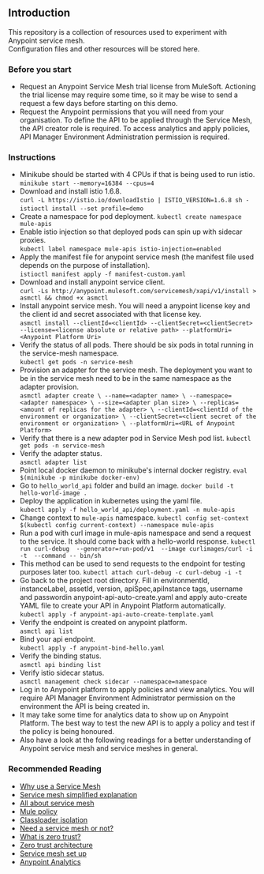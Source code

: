 ## Introduction

This repository is a collection of resources used to experiment with Anypoint service mesh.  
Configuration files and other resources will be stored here.

### Before you start
- Request an Anypoint Service Mesh trial license from MuleSoft. Actioning the trial license may require some time, so it may be wise to send a request a few days before starting on this demo.
- Request the Anypoint permissions that you will need from your organisation. To define the API to be applied through the Service Mesh, the API creator role is required. To access analytics and apply policies, API Manager Environment Administration permission is required.


### Instructions

- Minikube should be started with 4 CPUs if that is being used to run istio.  
  `minikube start --memory=16384 --cpus=4`
- Download and install istio 1.6.8.  
  `curl -L https://istio.io/downloadIstio | ISTIO_VERSION=1.6.8 sh -`  
  `istioctl install --set profile=demo`
- Create a namespace for pod deployment.
  `kubectl create namespace mule-apis`
- Enable istio injection so that deployed pods can spin up with sidecar proxies.  
  `kubectl label namespace mule-apis istio-injection=enabled`
- Apply the manifest file for anypoint service mesh (the manifest file used depends on the purpose of installation).  
  `istioctl manifest apply -f manifest-custom.yaml`
- Download and install anypoint service client.  
  `curl -Ls http://anypoint.mulesoft.com/servicemesh/xapi/v1/install > asmctl && chmod +x asmctl`
- Install anypoint service mesh. You will need a anypoint license key and the client id and secret associated with that license key.  
  `asmctl install --clientId=<clientId> --clientSecret=<clientSecret> --license=<license absolute or relative path> --platformUri=<Anypoint Platform Uri>`
- Verify the status of all pods. There should be six pods in total running in the service-mesh namespace.  
  `kubectl get pods -n service-mesh`
- Provision an adapter for the service mesh. The deployment you want to be in the service mesh need to be in the same namespace as the adapter provision.  
  `asmctl adapter create \ --name=<adapter name> \ --namespace=<adapter namespace> \ --size=<adapter plan size> \ --replicas=<amount of replicas for the adapter> \ --clientId=<clientId of the environment or organization> \ --clientSecret=<client secret of the environment or organization> \ --platformUri=<URL of Anypoint Platform>`
- Verify that there is a new adapter pod in Service Mesh pod list.
  `kubectl get pods -n service-mesh`
- Verify the adapter status.  
  `asmctl adapter list`
- Point local docker daemon to minikube's internal docker registry.
  `eval $(minikube -p minikube docker-env)`
- Go to `hello_world_api` folder and build an image.
  `docker build -t hello-world-image .`
- Deploy the application in kubernetes using the yaml file.  
  `kubectl apply -f hello_world_api/deployment.yaml -n mule-apis`
- Change context to `mule-apis` namespace.
  `kubectl config set-context $(kubectl config current-context) --namespace mule-apis`
- Run a pod with curl image in mule-apis namespace and send a request to the service. It should come back with a hello-world response.
  `kubectl run curl-debug  --generator=run-pod/v1  --image curlimages/curl -i -t  --command -- bin/sh`
- This method can be used to send requests to the endpoint for testing purposes later too.
  `kubectl attach curl-debug -c curl-debug -i -t`
- Go back to the project root directory. Fill in environmentId, instanceLabel, assetId, version, apiSpec,apiInstance tags, username and passwordin anypoint-api-auto-create.yaml and apply auto-create YAML file to create your API in Anypoint Platform automatically.  
  `kubectl apply -f anypoint-api-auto-create-template.yaml`
- Verify the endpoint is created on anypoint platform.  
  `asmctl api list`
- Bind your api endpoint.  
  `kubectl apply -f anypoint-bind-hello.yaml`
- Verify the binding status.  
  `asmctl api binding list`
- Verify istio sidecar status.  
  `asmctl management check sidecar --namespace=namespace`
- Log in to Anypoint platform to apply policies and view analytics. You will require API Manager Environment Administrator permission on the environment the API is being created in.
- It may take some time for analytics data to show up on Anypoint Platform. The best way to test the new API is to apply a policy and test if the policy is being honoured.
- Also have a look at the following readings for a better understanding of Anypoint service mesh and service meshes in general.

### Recommended Reading

- [Why use a Service Mesh](https://medium.com/agiledigital/scaling-with-microservices-heres-why-service-mesh-is-a-must-a0c67340205a)
- [Service mesh simplified explanation](https://medium.com/swlh/service-mesh-explained-in-plain-english-8e5505f74ead)
- [All about service mesh](https://github.com/paulbouwer/slide-decks/blob/master/2019/container-camp-au/Decoding-the-Service-Mesh-Landscape.pdf)
- [Mule policy](https://docs.mulesoft.com/api-manager/2.x/policies-mule4)
- [Classloader isolation](https://docs.mulesoft.com/mule-runtime/4.3/about-classloading-isolation)
- [Need a service mesh or not?](https://thenewstack.io/when-you-do-and-dont-need-a-service-mesh/#:~:text=A%20service%20mesh%20provides%20a,an%20orchestration%20platform%2C%20commonly%20Kubernetes.&text=The%20number%20of%20microservices%20you,an%20impact%20on%20your%20needs.)
- [What is zero trust?](https://www.csoonline.com/article/3247848/what-is-zero-trust-a-model-for-more-effective-security.html)
- [Zero trust architecture](https://www.paloaltonetworks.com/cyberpedia/what-is-a-zero-trust-architecture)
- [Service mesh set up](https://kubernetes.io/blog/2020/03/18/kong-ingress-controller-and-istio-service-mesh)
- [Anypoint Analytics](https://docs.mulesoft.com/api-manager/2.x/viewing-api-analytics)

